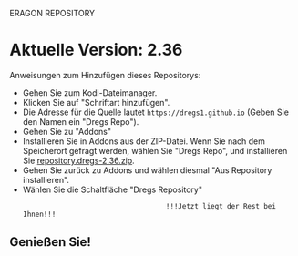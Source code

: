 ERAGON REPOSITORY
# Aktuelle Version: 2.36
Anweisungen zum Hinzufügen dieses Repositorys:


<p align="left">
  <ul>
    <li>Gehen Sie zum Kodi-Dateimanager.</li>
    <li>Klicken Sie auf "Schriftart hinzufügen".</li>
    <li>Die Adresse für die Quelle lautet <code>https://dregs1.github.io</code> (Geben Sie den Namen ein "Dregs Repo").</li>
    <li>Gehen Sie zu "Addons"</li>
    <li>Installieren Sie in Addons aus der ZIP-Datei. Wenn Sie nach dem Speicherort gefragt werden, wählen Sie "Dregs Repo", und installieren Sie <a href="repository.dregs-2.36.zip">repository.dregs-2.36.zip</a>.</li>
    <li>Gehen Sie zurück zu Addons und wählen diesmal "Aus Repository installieren".</li>
    <li>Wählen Sie die Schaltfläche "Dregs Repository"</li>
    
                                       !!!Jetzt liegt der Rest bei Ihnen!!!
  </ul>
</p>

## Genießen Sie!
